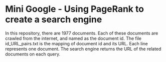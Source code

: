 # Mini Google - Using PageRank to create a search engine

In this repository, there are 1977 documents. Each of these documents are crawled from the internet, and named as the document id. The file id_URL_pairs.txt is the mapping of document id and its URL. Each line represents one document. The search engine returns the URL of the related documents on each query. 

